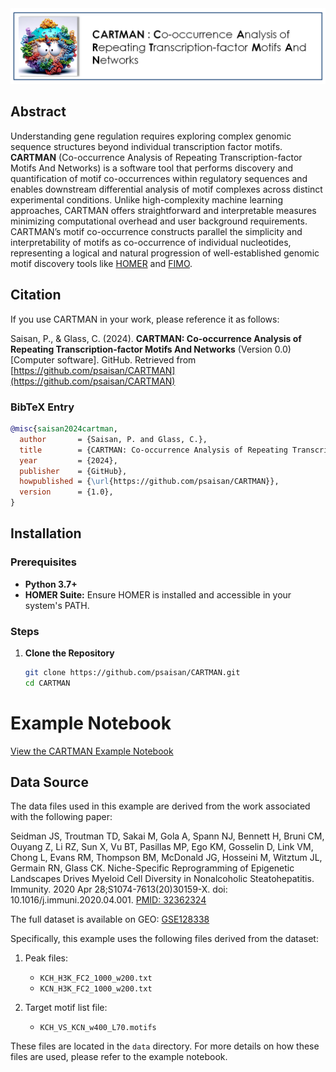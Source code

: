 
<img src="Images/CartmanLogo.PNG"  style="border: 0;"/>


## Abstract

Understanding gene regulation requires exploring complex genomic sequence structures beyond individual transcription factor motifs. **CARTMAN** (Co-occurrence Analysis of Repeating Transcription-factor Motifs And Networks) is a software tool that performs discovery and quantification of motif co-occurrences within regulatory sequences and enables downstream differential analysis of motif complexes across distinct experimental conditions. Unlike high-complexity machine learning approaches, CARTMAN offers straightforward and interpretable measures minimizing computational overhead and user background requirements. CARTMAN’s motif co-occurrence constructs parallel the simplicity and interpretability of motifs as co-occurrence of individual nucleotides, representing a logical and natural progression of well-established genomic motif discovery tools like [HOMER](http://homer.ucsd.edu/homer/) and [FIMO](https://meme-suite.org/meme/tools/fimo).


## Citation   

If you use CARTMAN in your work, please reference it as follows:

Saisan, P., & Glass, C. (2024). **CARTMAN: Co-occurrence Analysis of Repeating Transcription-factor Motifs And Networks** (Version 0.0) [Computer software]. GitHub. Retrieved from [https://github.com/psaisan/CARTMAN](https://github.com/psaisan/CARTMAN)

### BibTeX Entry

```bibtex
@misc{saisan2024cartman,
  author       = {Saisan, P. and Glass, C.},
  title        = {CARTMAN: Co-occurrence Analysis of Repeating Transcription-factor Motifs And Networks},
  year         = {2024},
  publisher    = {GitHub},
  howpublished = {\url{https://github.com/psaisan/CARTMAN}},
  version      = {1.0},
}
```

## Installation

### Prerequisites

- **Python 3.7+**
- **HOMER Suite:** Ensure HOMER is installed and accessible in your system's PATH.

### Steps

1. **Clone the Repository**

   ```bash
   git clone https://github.com/psaisan/CARTMAN.git
   cd CARTMAN
   
# Example Notebook

[View the CARTMAN Example Notebook](./Notebooks/CARTMAN_Example.ipynb)


## Data Source

The data files used in this example are derived from the work associated with the following paper:

Seidman JS, Troutman TD, Sakai M, Gola A, Spann NJ, Bennett H, Bruni CM, Ouyang Z, Li RZ, Sun X, Vu BT, Pasillas MP, Ego KM, Gosselin D, Link VM, Chong L, Evans RM, Thompson BM, McDonald JG, Hosseini M, Witztum JL, Germain RN, Glass CK. Niche-Specific Reprogramming of Epigenetic Landscapes Drives Myeloid Cell Diversity in Nonalcoholic Steatohepatitis. Immunity. 2020 Apr 28;S1074-7613(20)30159-X. doi: 10.1016/j.immuni.2020.04.001. [PMID: 32362324](https://pubmed.ncbi.nlm.nih.gov/32362324/)

The full dataset is available on GEO: [GSE128338](https://www.ncbi.nlm.nih.gov/geo/query/acc.cgi?acc=GSE128338)

Specifically, this example uses the following files derived from the dataset:

1. Peak files:
   - `KCH_H3K_FC2_1000_w200.txt`
   - `KCN_H3K_FC2_1000_w200.txt`

2. Target motif list file:
   - `KCH_VS_KCN_w400_L70.motifs`

These files are located in the `data` directory. For more details on how these files are used, please refer to the example notebook.
